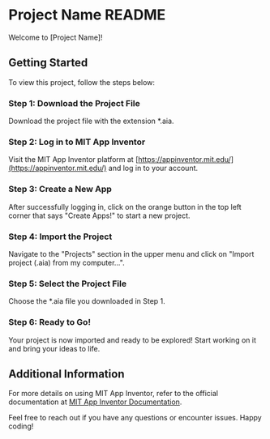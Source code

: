 # Project Name README

Welcome to [Project Name]!

## Getting Started

To view this project, follow the steps below:

### Step 1: Download the Project File

Download the project file with the extension *.aia.

### Step 2: Log in to MIT App Inventor

Visit the MIT App Inventor platform at [https://appinventor.mit.edu/](https://appinventor.mit.edu/) and log in to your account.

### Step 3: Create a New App

After successfully logging in, click on the orange button in the top left corner that says "Create Apps!" to start a new project.

### Step 4: Import the Project

Navigate to the "Projects" section in the upper menu and click on "Import project (.aia) from my computer...".

### Step 5: Select the Project File

Choose the *.aia file you downloaded in Step 1.

### Step 6: Ready to Go!

Your project is now imported and ready to be explored! Start working on it and bring your ideas to life.

## Additional Information

For more details on using MIT App Inventor, refer to the official documentation at [MIT App Inventor Documentation](https://appinventor.mit.edu/explore/ai2/support/documentation.html).

Feel free to reach out if you have any questions or encounter issues. Happy coding!
